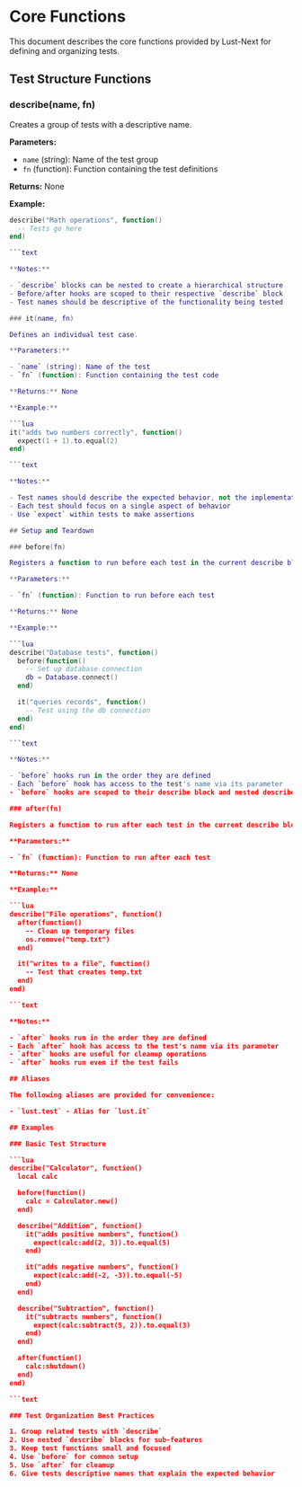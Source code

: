 
# Core Functions

This document describes the core functions provided by Lust-Next for defining and organizing tests.

## Test Structure Functions

### describe(name, fn)

Creates a group of tests with a descriptive name.

**Parameters:**

- `name` (string): Name of the test group
- `fn` (function): Function containing the test definitions

**Returns:** None

**Example:**

```lua
describe("Math operations", function()
  -- Tests go here
end)

```text

**Notes:**

- `describe` blocks can be nested to create a hierarchical structure
- Before/after hooks are scoped to their respective `describe` block
- Test names should be descriptive of the functionality being tested

### it(name, fn)

Defines an individual test case.

**Parameters:**

- `name` (string): Name of the test
- `fn` (function): Function containing the test code

**Returns:** None

**Example:**

```lua
it("adds two numbers correctly", function()
  expect(1 + 1).to.equal(2)
end)

```text

**Notes:**

- Test names should describe the expected behavior, not the implementation
- Each test should focus on a single aspect of behavior
- Use `expect` within tests to make assertions

## Setup and Teardown

### before(fn)

Registers a function to run before each test in the current describe block.

**Parameters:**

- `fn` (function): Function to run before each test

**Returns:** None

**Example:**

```lua
describe("Database tests", function()
  before(function()
    -- Set up database connection
    db = Database.connect()
  end)

  it("queries records", function()
    -- Test using the db connection
  end)
end)

```text

**Notes:**

- `before` hooks run in the order they are defined
- Each `before` hook has access to the test's name via its parameter
- `before` hooks are scoped to their describe block and nested describe blocks

### after(fn)

Registers a function to run after each test in the current describe block.

**Parameters:**

- `fn` (function): Function to run after each test

**Returns:** None

**Example:**

```lua
describe("File operations", function()
  after(function()
    -- Clean up temporary files
    os.remove("temp.txt")
  end)

  it("writes to a file", function()
    -- Test that creates temp.txt
  end)
end)

```text

**Notes:**

- `after` hooks run in the order they are defined
- Each `after` hook has access to the test's name via its parameter
- `after` hooks are useful for cleanup operations
- `after` hooks run even if the test fails

## Aliases

The following aliases are provided for convenience:

- `lust.test` - Alias for `lust.it`

## Examples

### Basic Test Structure

```lua
describe("Calculator", function()
  local calc

  before(function()
    calc = Calculator.new()
  end)

  describe("Addition", function()
    it("adds positive numbers", function()
      expect(calc:add(2, 3)).to.equal(5)
    end)

    it("adds negative numbers", function()
      expect(calc:add(-2, -3)).to.equal(-5)
    end)
  end)

  describe("Subtraction", function()
    it("subtracts numbers", function()
      expect(calc:subtract(5, 2)).to.equal(3)
    end)
  end)

  after(function()
    calc:shutdown()
  end)
end)

```text

### Test Organization Best Practices

1. Group related tests with `describe`
2. Use nested `describe` blocks for sub-features
3. Keep test functions small and focused
4. Use `before` for common setup
5. Use `after` for cleanup
6. Give tests descriptive names that explain the expected behavior

